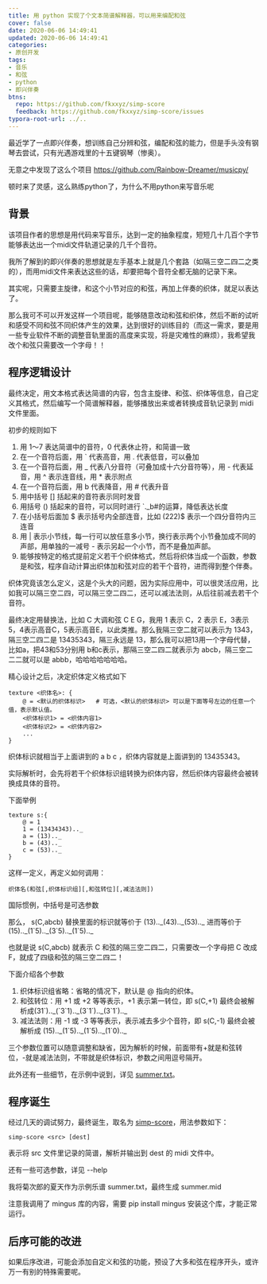 ```yaml
---
title: 用 python 实现了个文本简谱解释器，可以用来编配和弦
cover: false
date: 2020-06-06 14:49:41
updated: 2020-06-06 14:49:41
categories:
- 原创开发
tags:
- 音乐
- 和弦
- python
- 即兴伴奏
btns:
  repo: https://github.com/fkxxyz/simp-score
  feedback: https://github.com/fkxxyz/simp-score/issues
typora-root-url: ../..
---
```


最近学了一点即兴伴奏，想训练自己分辨和弦，编配和弦的能力，但是手头没有钢琴去尝试，只有光遇游戏里的十五键钢琴（惨奥）。

无意之中发现了这么个项目 https://github.com/Rainbow-Dreamer/musicpy/

顿时来了灵感，这么熟练python了，为什么不用python来写音乐呢

<!--more-->

## 背景

该项目作者的思想是用代码来写音乐，达到一定的抽象程度，短短几十几百个字节能够表达出一个midi文件轨道记录的几千个音符。

我所了解到的即兴伴奏的思想就是左手基本上就是几个套路（如隔三空二四二之类的），而用midi文件来表达这些的话，却要把每个音符全都无脑的记录下来。

其实呢，只需要主旋律，和这个小节对应的和弦，再加上伴奏的织体，就足以表达了。

那么我可不可以开发这样一个项目呢，能够随意改动和弦和织体，然后不断的试听和感受不同和弦不同织体产生的效果，达到很好的训练目的（而这一需求，要是用一些专业软件不断的调整音轨里面的高度来实现，将是灾难性的麻烦），我希望我改个和弦只需要改一个字母！！

## 程序逻辑设计

最终决定，用文本格式表达简谱的内容，包含主旋律、和弦、织体等信息，自己定义其格式，然后编写一个简谱解释器，能够播放出来或者转换成音轨记录到 midi 文件里面。

初步的规则如下

1. 用 1～7 表达简谱中的音符，0 代表休止符，和简谱一致
2. 在一个音符后面，用 ` 代表高音，用 . 代表低音，可以叠加
3. 在一个音符后面，用 _ 代表八分音符（可叠加成十六分音符等），用 - 代表延音，用 ^ 表示连音线，用 * 表示附点
4. 在一个音符后面，用 b 代表降音，用 # 代表升音
5. 用中括号 [] 括起来的音符表示同时发音
6. 用括号 () 括起来的音符，可以同时进行 `._b#的运算，降低表达长度
7. 在小括号后面加 $ 表示括号内全部连音，比如 (222)$ 表示一个四分音符内三连音
8. 用 | 表示小节线，每一行可以放任意多小节，换行表示两个小节叠加成不同的声部，用单独的一减号 - 表示另起一个小节，而不是叠加声部。
9. 能够按特定的格式提前定义若干个织体格式，然后将织体当成一个函数，参数是和弦，程序自动计算出织体加和弦对应的若干个音符，进而得到整个伴奏。

织体究竟该怎么定义，这是个头大的问题，因为实际应用中，可以很灵活应用，比如我可以隔三空二四，可以隔三空二四二，还可以减法法则，从后往前减去若干个音符。

最终决定用替换法，比如 C 大调和弦 C E G，我用 1 表示 C，2 表示 E，3表示 5，4表示高音C，5表示高音E，以此类推。那么我隔三空二就可以表示为 1343，隔三空二四二是 13435343，隔三永远是 13，那么我可以把13用一个字母代替，比如a，把43和53分别用 b和c表示，那隔三空二四二就表示为 abcb，隔三空二二二就可以是 abbb，哈哈哈哈哈哈哈。

精心设计之后，决定织体定义格式如下

```
texture <织体名>: {
	@ = <默认的织体标识>   # 可选，<默认的织体标识> 可以是下面等号左边的任意一个值，表示默认值。
	<织体标识1> = <织体内容1>
	<织体标识2> = <织体内容2>
	...
}
```

织体标识就相当于上面讲到的 a b c ，织体内容就是上面讲到的 13435343。

实际解析时，会先将若干个织体标识组转换为织体内容，然后织体内容最终会被转换成具体的音符。

下面举例

```
texture s:{
	@ = 1
	1 = (13434343).._
	a = (13).._
	b = (43).._
	c = (53).._
}
```

这样一定义，再定义如何调用：

```
织体名(和弦[,织体标识组][,和弦转位][,减法法则])
```

国际惯例，中括号是可选参数

那么， s(C,abcb) 替换里面的标识就等价于 (13)..\_(43)..\_(53)..\_ 进而等价于 (15)..\_(1\`5)..\_(3\`5)..\_(1\`5)..\_ 

也就是说 s(C,abcb) 就表示 C 和弦的隔三空二四二，只需要改一个字母把 C 改成 F，就成了四级和弦的隔三空二四二！

下面介绍各个参数

1. 织体标识组省略：省略的情况下，默认是 @ 指向的织体。
2. 和弦转位：用 +1 或 +2 等等表示，+1 表示第一转位，即 s(C,+1) 最终会被解析成(31\`)..\_(\`3\`1)..\_(3\`1\`)..\_(3\`1\`)..\_ 
3. 减法法则：用 -1 或 -3 等等表示，表示减去多少个音符，即 s(C,-1) 最终会被解析成 (15)..\_(1\`5)..\_(1\`5)..\_(1\`0)..\_ 

三个参数位置可以随意调整和缺省，因为解析的时候，前面带有+就是和弦转位，-就是减法法则，不带就是织体标识，参数之间用逗号隔开。

此外还有一些细节，在示例中说到，详见 [summer.txt](https://github.com/fkxxyz/simp-score/blob/master/summer.txt)。

## 程序诞生

经过几天的调试努力，最终诞生，取名为 [simp-score](https://github.com/fkxxyz/simp-score)，用法参数如下：

```
simp-score <src> [dest]
```

表示将 src 文件里记录的简谱，解析并输出到 dest 的 midi 文件中。

还有一些可选参数，详见 --help

我将菊次郎的夏天作为示例乐谱 summer.txt，最终生成 summer.mid

注意我调用了 mingus 库的内容，需要 pip install mingus 安装这个库，才能正常运行。

## 后序可能的改进

如果后序改进，可能会添加自定义和弦的功能，预设了大多和弦在程序开头，或许万一有别的特殊需要呢。
